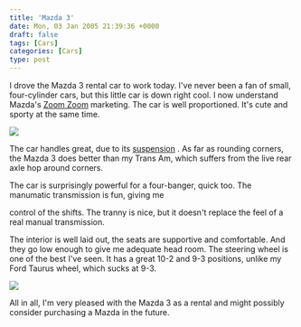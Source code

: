 ```yaml
---
title: 'Mazda 3'
date: Mon, 03 Jan 2005 21:39:36 +0000
draft: false
tags: [Cars]
categories: [Cars]
type: post
---
```


I drove the Mazda 3 rental car to work today. I've never been a fan of small, four-cylinder cars, but this little car is down right cool. I now understand Mazda's [Zoom Zoom](http://www.mazdausa.com/MusaWeb/displayPage.action?pageParameter=bod&passed=true&sectionParameter=) marketing. The car is well proportioned. It's cute and sporty at the same time.

![](http://www.mazdausa.com/MusaWeb/images/vehicles/pho_gallery_MZ3_ext1.jpg)

The car handles great, due to its [suspension](http://www.mazdausa.com/MusaWeb/displayPage.action?pageParameter=modelsPerformanceHandling&vehicleCode=MZ3) . As far as rounding corners, the Mazda 3 does better than my Trans Am, which suffers from the live rear axle hop around corners.

The car is surprisingly powerful for a four-banger, quick too. The manumatic transmission is fun, giving me

control of the shifts. The tranny is nice, but it doesn't replace the feel of a real manual transmission.

The interior is well laid out, the seats are supportive and comfortable. And they go low enough to give me adequate head room. The steering wheel is one of the best I've seen. It has a great 10-2 and 9-3 positions, unlike my Ford Taurus wheel, which sucks at 9-3.

![](http://www.mazdausa.com/MusaWeb/images/vehicles/pho_gallery_MZ3_int7.jpg)

All in all, I'm very pleased with the Mazda 3 as a rental and might possibly consider purchasing a Mazda in the future.